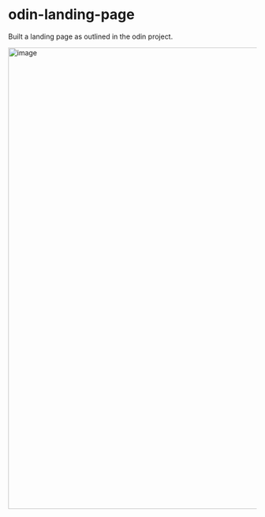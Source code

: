 # odin-landing-page
Built a landing page as outlined in the odin project. 

<img width="934" alt="image" src="https://user-images.githubusercontent.com/79386282/213526486-f94a0b5e-559d-43b9-b869-eb083b25902c.png">
